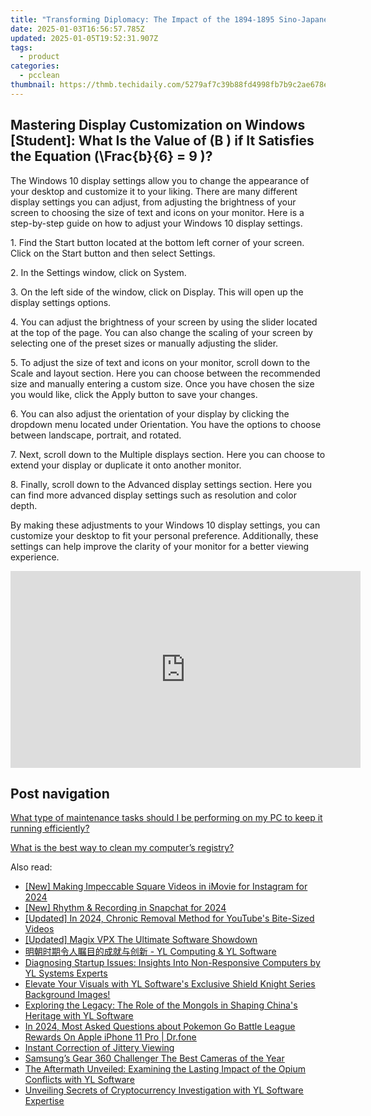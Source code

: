 ```yaml
---
title: "Transforming Diplomacy: The Impact of the 1894-1895 Sino-Japanese Conflict on International Ties - Insights From YL Computing and YL Software"
date: 2025-01-03T16:56:57.785Z
updated: 2025-01-05T19:52:31.907Z
tags:
  - product
categories:
  - pcclean
thumbnail: https://thmb.techidaily.com/5279af7c39b88fd4998fb7b9c2ae678e663ed77151996f75dc42960cd65686db.jpg
---
```


## Mastering Display Customization on Windows [Student]: What Is the Value of \(B \) if It Satisfies the Equation \(\Frac{b}{6} = 9 \)?

The Windows 10 display settings allow you to change the appearance of your desktop and customize it to your liking. There are many different display settings you can adjust, from adjusting the brightness of your screen to choosing the size of text and icons on your monitor. Here is a step-by-step guide on how to adjust your Windows 10 display settings. 

1\. Find the Start button located at the bottom left corner of your screen. Click on the Start button and then select Settings.

2\. In the Settings window, click on System.

3\. On the left side of the window, click on Display. This will open up the display settings options. 

4\. You can adjust the brightness of your screen by using the slider located at the top of the page. You can also change the scaling of your screen by selecting one of the preset sizes or manually adjusting the slider.

5\. To adjust the size of text and icons on your monitor, scroll down to the Scale and layout section. Here you can choose between the recommended size and manually entering a custom size. Once you have chosen the size you would like, click the Apply button to save your changes.

6\. You can also adjust the orientation of your display by clicking the dropdown menu located under Orientation. You have the options to choose between landscape, portrait, and rotated.

7\. Next, scroll down to the Multiple displays section. Here you can choose to extend your display or duplicate it onto another monitor.

8\. Finally, scroll down to the Advanced display settings section. Here you can find more advanced display settings such as resolution and color depth. 

By making these adjustments to your Windows 10 display settings, you can customize your desktop to fit your personal preference. Additionally, these settings can help improve the clarity of your monitor for a better viewing experience.

<!-- affiliate ads begin -->
<iframe width="560" height="315" src="https://www.youtube.com/embed/YZma8PBO0D8?si=9-qQgGVTuChYd27a" title="YouTube video player" frameborder="0" allow="accelerometer; autoplay; clipboard-write; encrypted-media; gyroscope; picture-in-picture; web-share" referrerpolicy="strict-origin-when-cross-origin" allowfullscreen></iframe>
<!-- affiliate ads end -->

## Post navigation

[What type of maintenance tasks should I be performing on my PC to keep it running efficiently?](https://tools.techidaily.com/pcclean/products/)

[What is the best way to clean my computer’s registry?](https://tools.techidaily.com/pcclean/products/)

<ins class="adsbygoogle"
     style="display:block"
     data-ad-format="autorelaxed"
     data-ad-client="ca-pub-7571918770474297"
     data-ad-slot="1223367746"></ins>

<ins class="adsbygoogle"
     style="display:block"
     data-ad-client="ca-pub-7571918770474297"
     data-ad-slot="8358498916"
     data-ad-format="auto"
     data-full-width-responsive="true"></ins>

<span class="atpl-alsoreadstyle">Also read:</span>
<div><ul>
<li><a href="https://instagram-video-recordings.techidaily.com/new-making-impeccable-square-videos-in-imovie-for-instagram-for-2024/"><u>[New] Making Impeccable Square Videos in iMovie for Instagram for 2024</u></a></li>
<li><a href="https://snapchat-videos.techidaily.com/new-rhythm-and-recording-in-snapchat-for-2024/"><u>[New] Rhythm & Recording in Snapchat for 2024</u></a></li>
<li><a href="https://facebook-video-footage.techidaily.com/updated-in-2024-chronic-removal-method-for-youtubes-bite-sized-videos/"><u>[Updated] In 2024, Chronic Removal Method for YouTube's Bite-Sized Videos</u></a></li>
<li><a href="https://fox-http.techidaily.com/updated-magix-vpx-the-ultimate-software-showdown/"><u>[Updated] Magix VPX The Ultimate Software Showdown</u></a></li>
<li><a href="https://discover-able.techidaily.com/yl-computing-and-yl-software/"><u>明朝时期令人瞩目的成就与创新 - YL Computing & YL Software</u></a></li>
<li><a href="https://discover-able.techidaily.com/diagnosing-startup-issues-insights-into-non-responsive-computers-by-yl-systems-experts/"><u>Diagnosing Startup Issues: Insights Into Non-Responsive Computers by YL Systems Experts</u></a></li>
<li><a href="https://discover-able.techidaily.com/elevate-your-visuals-with-yl-softwares-exclusive-shield-knight-series-background-images/"><u>Elevate Your Visuals with YL Software's Exclusive Shield Knight Series Background Images!</u></a></li>
<li><a href="https://discover-able.techidaily.com/exploring-the-legacy-the-role-of-the-mongols-in-shaping-chinas-heritage-with-yl-software/"><u>Exploring the Legacy: The Role of the Mongols in Shaping China's Heritage with YL Software</u></a></li>
<li><a href="https://ios-pokemon-go.techidaily.com/in-2024-most-asked-questions-about-pokemon-go-battle-league-rewards-on-apple-iphone-11-pro-drfone-by-drfone-virtual-ios/"><u>In 2024, Most Asked Questions about Pokemon Go Battle League Rewards On Apple iPhone 11 Pro | Dr.fone</u></a></li>
<li><a href="https://graphic-issues.techidaily.com/instant-correction-of-jittery-viewing/"><u>Instant Correction of Jittery Viewing</u></a></li>
<li><a href="https://extra-hints.techidaily.com/samsungs-gear-360-challenger-the-best-cameras-of-the-year/"><u>Samsung’s Gear 360 Challenger The Best Cameras of the Year</u></a></li>
<li><a href="https://discover-able.techidaily.com/the-aftermath-unveiled-examining-the-lasting-impact-of-the-opium-conflicts-with-yl-software/"><u>The Aftermath Unveiled: Examining the Lasting Impact of the Opium Conflicts with YL Software</u></a></li>
<li><a href="https://discover-able.techidaily.com/unveiling-secrets-of-cryptocurrency-investigation-with-yl-software-expertise/"><u>Unveiling Secrets of Cryptocurrency Investigation with YL Software Expertise</u></a></li>
</ul></div>

